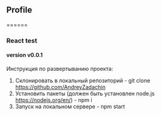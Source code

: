 ## Profile

======

### React test

#### version v0.0.1

Инструкция по развертыванию проекта:

1. Склонировать в локальный репозиторий - git clone https://github.com/AndreyZadachin
2. Установить пакеты (должен быть установлен node.js <https://nodejs.org/en/>) - npm i
3. Запуск на локальном сервере - npm start
